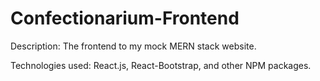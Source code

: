 # Confectionarium-Frontend

Description: The frontend to my mock MERN stack website.

Technologies used: React.js, React-Bootstrap, and other NPM packages.

